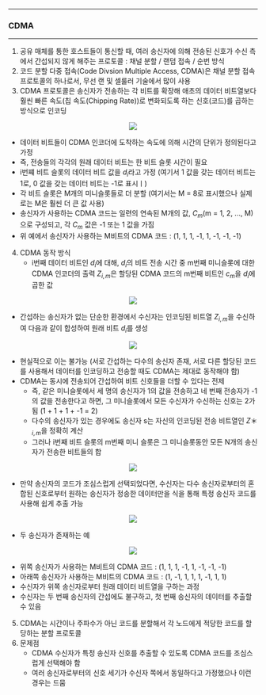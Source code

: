 -----
### CDMA
-----
1. 공유 매체를 통한 호스트들이 통신할 때, 여러 송신자에 의해 전송된 신호가 수신 측에서 간섭되지 않게 해주는 프로토콜 : 채널 분할 / 랜덤 접속 / 순번 방식
2. 코드 분할 다중 접속(Code Divsion Multiple Access, CDMA)은 채널 분할 접속 프로토콜의 하나로서, 무선 랜 및 셀룰러 기술에서 많이 사용
3. CDMA 프로토콜은 송신자가 전송하는 각 비트를 확장해 애초의 데이터 비트열보다 훨씬 빠른 속도(칩 속도(Chipping Rate))로 변화되도록 하는 신호(코드)를 곱하는 방식으로 인코딩
<div align="center">
<img src="https://github.com/user-attachments/assets/1c3eb876-f4c9-486d-8157-14c0451c2fba">
</div>

   - 데이터 비트들이 CDMA 인코더에 도착하는 속도에 의해 시간의 단위가 정의된다고 가정
   - 즉, 전송들의 각각의 원래 데이터 비트는 한 비트 슬롯 시간이 필요
   - i번쨰 비트 슬롯의 데이터 비트 값을 $d_{i}$라고 가정 (여기서 1 값을 갖는 데이터 비트는 1로, 0 값을 갖는 데이터 비트는 -1로 표시ㅣ)
   - 각 비트 슬롯은 M개의 미니슬롯들로 더 분할 (여기서는 M = 8로 표시했으나 실제로는 M은 훨씬 더 큰 값 사용)
   - 송신자가 사용하는 CDMA 코드는 일련의 연속된 M개의 값, $C_{m}$(m = 1, 2, ..., M)으로 구성되고, 각 $C_{m}$ 값은 -1 또는 1 값을 가짐
   - 위 예에서 송신자가 사용하는 M비트의 CDMA 코드 : (1, 1, 1, -1, 1, -1, -1, -1)

4. CDMA 동작 방식
   - i번째 데이터 비트인 $d_{i}$에 대해, $d_{i}$의 비트 전송 시간 중 m번째 미니슬롯에 대한 CDMA 인코더의 출력 $Z_{i, m}$은 할당된 CDMA 코드의 m번째 비트인 $c_{m}$을 $d_{i}$에 곱한 값
<div align="center">
<img src="https://github.com/user-attachments/assets/10064ff1-f06b-489b-94f8-bec426e94034">
</div>

   - 간섭하는 송신자가 없는 단순한 환경에서 수신자는 인코딩된 비트열 $Z_{i, m}$을 수신하여 다음과 같이 합성하여 원래 비트 $d_{i}$를 생성

<div align="center">
<img src="https://github.com/user-attachments/assets/db53ff67-dc43-495e-b568-66b4b7e7fb30">
</div>

   - 현실적으로 이는 불가능 (서로 간섭하는 다수의 송신자 존재, 서로 다른 할당된 코드를 사용해서  데이터를 인코딩하고 전송할 때도 CDMA는 제대로 동작해야 함)
   - CDMA는 동시에 전송되어 간섭하여 비트 신호들을 더할 수 있다는 전제
     + 즉, 같은 미니슬롯에서 세 명의 송신자가 1의 값을 전송하고 네 번째 전송자가 -1의 값을 전송한다고 하면, 그 미니슬롯에서 모든 수신자가 수신하는 신호는 2가 됨 (1 + 1 + 1 + -1 = 2)
     + 다수의 송신자가 있는 경우에도 송신자 s는 자신의 인코딩된 전송 비트열인 $Z＊_{i, m}$을 정확히 계산
     + 그러나 i번째 비트 슬롯의 m번째 미니 슬롯은 그 미니슬롯동안 모든 N개의 송신자가 전송한 비트들의 합

<div align="center">
<img src="https://github.com/user-attachments/assets/f8b7bf27-b73b-46be-b5a2-3c2f9ea78f71">
</div>

   - 만약 송신자의 코드가 조심스럽게 선택되었다면, 수신자는 다수 송신자로부터의 혼합된 신호로부터 원하는 송신자가 정송한 데이터만을 식을 통해 특정 송신자 코드를 사용해 쉽게 추출 가능
<div align="center">
<img src="https://github.com/user-attachments/assets/e9c5b126-4881-451e-861c-b7a8c6f95bcd">
</div>


   - 두 송신자가 존재하는 예
<div align="center">
<img src="https://github.com/user-attachments/assets/a9ed0907-6d7a-49bc-a689-c892fb0cb6f8">
</div>

   - 위쪽 송신자가 사용하는 M비트의 CDMA 코드 : (1, 1, 1, -1, 1, -1, -1, -1)
   - 아래쪽 송신자가 사용하는 M비트의 CDMA 코드 : (1, -1, 1, 1, 1, -1, 1, 1)
   - 수신자가 위쪽 송신자로부터 원래 데이터 비트열을 구하는 과정
   - 수신자는 두 번째 송신자의 간섭에도 불구하고, 첫 번째 송신자의 데이터를 추출할 수 있음

5. CDMA는 시간이나 주파수가 아닌 코드를 분할해서 각 노드에게 적당한 코드를 할당하는 분할 프로토콜
6. 문제점
   - CDMA 수신자가 특정 송신자 신호를 추출할 수 있도록 CDMA 코드를 조심스럽게 선택해야 함
   - 여러 송신자로부터의 신호 세기가 수신자 쪽에서 동일하다고 가정했으나 이런 경우는 드뭄
